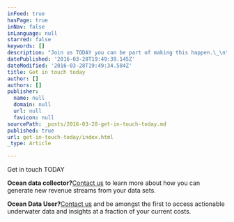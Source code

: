 ```yaml
---
inFeed: true
hasPage: true
inNav: false
inLanguage: null
starred: false
keywords: []
description: "Join us TODAY you can be part of making this happen.\_\n"
datePublished: '2016-03-28T19:49:39.145Z'
dateModified: '2016-03-28T19:49:34.584Z'
title: Get in touch today
author: []
authors: []
publisher:
  name: null
  domain: null
  url: null
  favicon: null
sourcePath: _posts/2016-03-28-get-in-touch-today.md
published: true
url: get-in-touch-today/index.html
_type: Article

---
```

Get in touch TODAY 

**Ocean data collector?**[Contact us][0] to learn more about how you can generate new revenue streams from your data sets.

**Ocean Data User?**[Contact us][0] and be amongst the first to access actionable underwater data and insights at a fraction of your current costs.

[0]: carsten@moonwalk.me